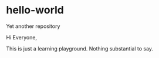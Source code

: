 # hello-world
Yet another repository

Hi Everyone,

This is just a learning playground. Nothing substantial to say.
